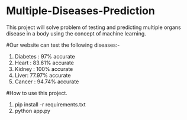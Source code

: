 # Multiple-Diseases-Prediction
This project will solve problem of testing and predicting multiple organs disease in a body using the concept of machine learning.

#Our website can test the following diseases:-
1. Diabetes : 97% accurate
2. Heart : 83.61% accurate
3. Kidney : 100% accurate
4. Liver: 77.97% accurate
5. Cancer : 94.74% accurate

#How to use this project.
1. pip install -r requirements.txt
2. python app.py

